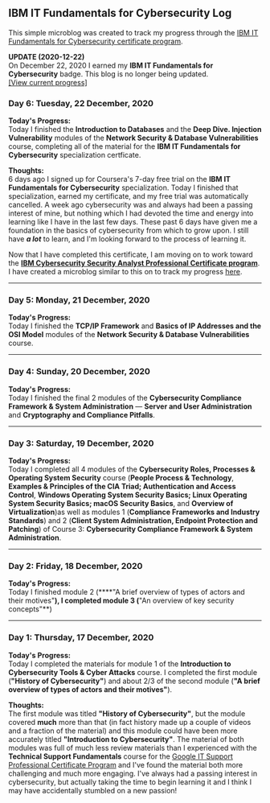 ## IBM IT Fundamentals for Cybersecurity Log
This simple microblog was created to track my progress through the [IBM IT Fundamentals for Cybersecurity certificate program](https://www.ibm.com/training/badge/aa8b45a3-df14-4874-87bc-5b8c1276407e). 

**UPDATE (2020-12-22)**  
On December 22, 2020 I earned my **IBM IT Fundamentals for Cybersecurity** badge. This blog is no longer being updated.  
[[View current progress]](it-fundamentals-for-cybersecurity-progress.md) 


### Day 6: Tuesday, 22 December, 2020
**Today's Progress:**  
Today I finished the **Introduction to Databases** and the **Deep Dive. Injection Vulnerability** modules of the **Network Security & Database Vulnerabilities** course, completing all of the material for the **IBM IT Fundamentals for Cybersecurity** specialization certficate.

**Thoughts:**  
6 days ago I signed up for Coursera's 7-day free trial on the  **IBM IT Fundamentals for Cybersecurity** specialization. Today I finished that specialization, earned my certificate, and my free trial was automatically cancelled. A week ago cybersecurity was and always had been a passing interest of mine, but nothing which I had devoted the time and energy into learning like I have in the last few days. These past 6 days have given me a foundation in the basics of cybersecurity from which to grow upon. I still have ***a lot*** to learn, and I'm looking forward to the process of learning it.

Now that I have completed this certificate, I am moving on to work toward the [**IBM Cybersecurity Security Analyst Professional Certificate program**](https://www.ibm.com/training/badge/a471481b-3152-4e09-b43f-ab1d8bf31620). I have created a microblog similar to this on to track my progress [here](cybersecurity-security-analyst-professional-certificate-program.md).

---
### Day 5: Monday, 21 December, 2020
**Today's Progress:**  
Today I finished the **TCP/IP Framework** and **Basics of IP Addresses and the OSI Model** modules of the **Network Security & Database Vulnerabilities** course.

---
### Day 4: Sunday, 20 December, 2020
**Today's Progress:**  
Today I finished the final 2 modules of the **Cybersecurity Compliance Framework & System Administration** — **Server and User Administration** and **Cryptography and Compliance Pitfalls**.

---
### Day 3: Saturday, 19 December, 2020
**Today's Progress:**  
Today I completed all 4 modules of the **Cybersecurity Roles, Processes & Operating System Security** course (**People Process & Technology**, **Examples & Principles of the CIA Triad; Authentication and Access Control**, **Windows Operating System Security Basics; Linux Operating System Security Basics; macOS Security Basics**, and **Overview of Virtualization**)as well as modules 1 (**Compliance Frameworks and Industry Standards**) and 2 (**Client System Administration, Endpoint Protection and Patching**) of Course 3: **Cybersecurity Compliance Framework & System Administration**.

---
### Day 2: Friday, 18 December, 2020
**Today's Progress:**  
Today I finished module 2 (****"A brief overview of types of actors and their motives"**), I completed module 3 (**"An overview of key security concepts"**)

---
### Day 1: Thursday, 17 December, 2020
**Today's Progress:**  
Today I completed the materials for module 1 of the **Introduction to Cybersecurity Tools & Cyber Attacks** course. I completed the first module (**"History of Cybersecurity"**) and about 2/3 of the second module (**"A brief overview of types of actors and their motives"**).

**Thoughts:**  
The first module was titled **"History of Cybersecurity"**, but the module covered **much** more than that (in fact history made up a couple of videos and a fraction of the material) and this module could have been more accurately titled **"Introduction to Cybersecurity"**. The material of both modules was full of much less review materials than I experienced with the **Technical Support Fundamentals** course for the [Google IT Support Professional Certificate Program](it-support-pro-certificate-progress.md) and I've found the material both more challenging and much more engaging. I've always had a passing interest in cybersecurity, but actually taking the time to begin learning it and I think I may have accidentally stumbled on a new passion!
